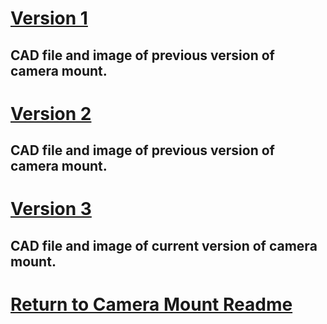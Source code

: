 # [Version 1](Version_1)
## CAD file and image of previous version of camera mount.

# [Version 2](Version_2)
## CAD file and image of previous version of camera mount.

# [Version 3](Version_3)
## CAD file and image of current version of camera mount.

# [Return to Camera Mount Readme](https://github.com/ARTS-Laboratory/Senior-Design-Project-EMCH427-002-Team-4-Downey/tree/main/CLAMS_Hardware/Custom_Camera_Mount#readme)
